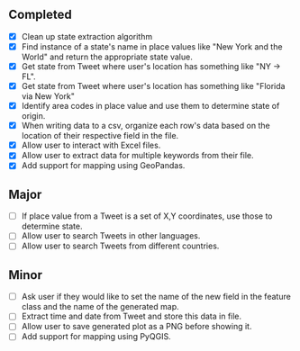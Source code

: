 ## Completed
- [X] Clean up state extraction algorithm
- [X] Find instance of a state's name in place values like "New York and the World" and return the appropriate state value.
- [X] Get state from Tweet where user's location has something like "NY -> FL".
- [X] Get state from Tweet where user's location has something like "Florida via New York"
- [X] Identify area codes in place value and use them to determine state of origin.
- [X] When writing data to a csv, organize each row's data based on the location of their respective field in the file.
- [X] Allow user to interact with Excel files.
- [X] Allow user to extract data for multiple keywords from their file.
- [X] Add support for mapping using GeoPandas.

## Major
- [ ] If place value from a Tweet is a set of X,Y coordinates, use those to determine state.
- [ ] Allow user to search Tweets in other languages.
- [ ] Allow user to search Tweets from different countries.

## Minor
- [ ] Ask user if they would like to set the name of the new field in the feature class and the name of the generated map.
- [ ] Extract time and date from Tweet and store this data in file.
- [ ] Allow user to save generated plot as a PNG before showing it.
- [ ] Add support for mapping using PyQGIS.